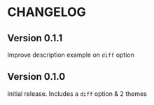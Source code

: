 # CHANGELOG

## Version 0.1.1

Improve description example on `diff` option

## Version 0.1.0

Initial release. Includes a `diff` option & 2 themes
